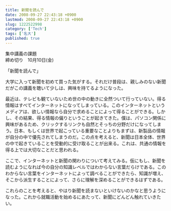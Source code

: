 ```yaml
---
title: 新聞を読んで
date: 2008-09-27 22:43:18 +0900
lastmod: 2008-09-27 22:43:18 +0900
slug: 1222522998
category: ['Tech']
tags: ['名大']
published: true
---
```




<p>集中講義の課題<br />
締め切り　10月10日(金)</p><p>「新聞を読んで」</p><p>大学に入って新聞を初めて買った気がする。それだけ普段は、親しみのない新聞だがこの講義を聴いて少しは、興味を持てるようになった。</p><p>最近は、テレビも観ていないため世の中の動きに全然ついて行っていない。得る情報はすべてインターネットになってしまっている。このインターネットというメディアは、欲しい情報なら自分で求めることによって得ることができる。しかし、その結果、得る情報の偏りということが起きてきた。僕は、パソコン関係に興味があるため、クリックするリンクも自然とそっちの分野だけになってしまう。日本、もしくは世界で起こっている重要なことよりもまずは、新製品の情報が自分の中で優先されてしまうのだ。この点を考えると、新聞は日本全体、世界の中で起きていることを受動的に受け取ることが出来る。これは、共通の情報を得る上では大切なことだと思われる。</p><p>ここで、インターネットと新聞の関わりについて考えてみる。仮にもし、新聞を読むようになれば今の自分の知識レベルではわからない言葉だらけである。このわからない言葉をインターネットによって調べることができたら、知識が増え、そこから派生することによって、さらに理解を深めることができるはずである。</p><p>これらのことを考えると、やはり新聞を読まないといけないのかなと思うようになった。これから就職活動を始めるにあたって、新聞にどんどん触れていきたい。</p>

